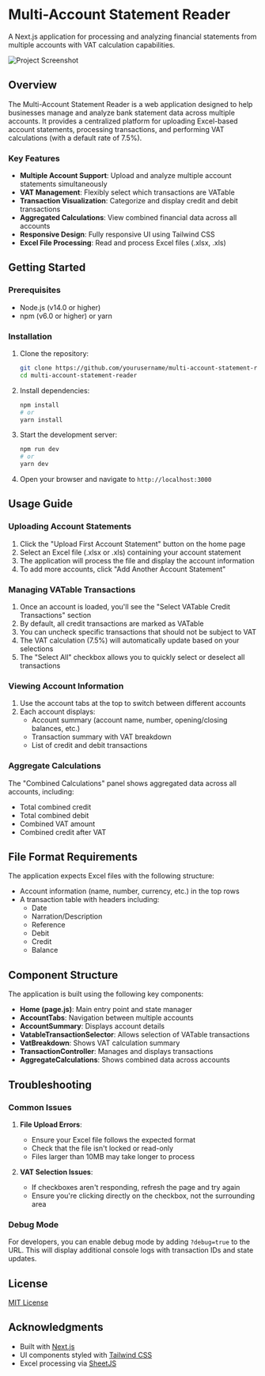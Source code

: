 # Multi-Account Statement Reader

A Next.js application for processing and analyzing financial statements from multiple accounts with VAT calculation capabilities.

![Project Screenshot](https://via.placeholder.com/800x450.png?text=Multi-Account+Statement+Reader)

## Overview

The Multi-Account Statement Reader is a web application designed to help businesses manage and analyze bank statement data across multiple accounts. It provides a centralized platform for uploading Excel-based account statements, processing transactions, and performing VAT calculations (with a default rate of 7.5%).

### Key Features

- **Multiple Account Support**: Upload and analyze multiple account statements simultaneously
- **VAT Management**: Flexibly select which transactions are VATable
- **Transaction Visualization**: Categorize and display credit and debit transactions
- **Aggregated Calculations**: View combined financial data across all accounts
- **Responsive Design**: Fully responsive UI using Tailwind CSS
- **Excel File Processing**: Read and process Excel files (.xlsx, .xls)

## Getting Started

### Prerequisites

- Node.js (v14.0 or higher)
- npm (v6.0 or higher) or yarn

### Installation

1. Clone the repository:
   ```bash
   git clone https://github.com/yourusername/multi-account-statement-reader.git
   cd multi-account-statement-reader
   ```

2. Install dependencies:
   ```bash
   npm install
   # or
   yarn install
   ```

3. Start the development server:
   ```bash
   npm run dev
   # or
   yarn dev
   ```

4. Open your browser and navigate to `http://localhost:3000`

## Usage Guide

### Uploading Account Statements

1. Click the "Upload First Account Statement" button on the home page
2. Select an Excel file (.xlsx or .xls) containing your account statement
3. The application will process the file and display the account information
4. To add more accounts, click "Add Another Account Statement"

### Managing VATable Transactions

1. Once an account is loaded, you'll see the "Select VATable Credit Transactions" section
2. By default, all credit transactions are marked as VATable
3. You can uncheck specific transactions that should not be subject to VAT
4. The VAT calculation (7.5%) will automatically update based on your selections
5. The "Select All" checkbox allows you to quickly select or deselect all transactions

### Viewing Account Information

1. Use the account tabs at the top to switch between different accounts
2. Each account displays:
   - Account summary (account name, number, opening/closing balances, etc.)
   - Transaction summary with VAT breakdown
   - List of credit and debit transactions

### Aggregate Calculations

The "Combined Calculations" panel shows aggregated data across all accounts, including:
- Total combined credit
- Total combined debit
- Combined VAT amount
- Combined credit after VAT

## File Format Requirements

The application expects Excel files with the following structure:

- Account information (name, number, currency, etc.) in the top rows
- A transaction table with headers including:
  - Date
  - Narration/Description
  - Reference
  - Debit
  - Credit
  - Balance

## Component Structure

The application is built using the following key components:

- **Home (page.js)**: Main entry point and state manager
- **AccountTabs**: Navigation between multiple accounts
- **AccountSummary**: Displays account details
- **VatableTransactionSelector**: Allows selection of VATable transactions
- **VatBreakdown**: Shows VAT calculation summary
- **TransactionController**: Manages and displays transactions
- **AggregateCalculations**: Shows combined data across accounts

## Troubleshooting

### Common Issues

1. **File Upload Errors**:
   - Ensure your Excel file follows the expected format
   - Check that the file isn't locked or read-only
   - Files larger than 10MB may take longer to process

2. **VAT Selection Issues**:
   - If checkboxes aren't responding, refresh the page and try again
   - Ensure you're clicking directly on the checkbox, not the surrounding area

### Debug Mode

For developers, you can enable debug mode by adding `?debug=true` to the URL. This will display additional console logs with transaction IDs and state updates.

## License

[MIT License](LICENSE)

## Acknowledgments

- Built with [Next.js](https://nextjs.org/)
- UI components styled with [Tailwind CSS](https://tailwindcss.com/)
- Excel processing via [SheetJS](https://sheetjs.com/)